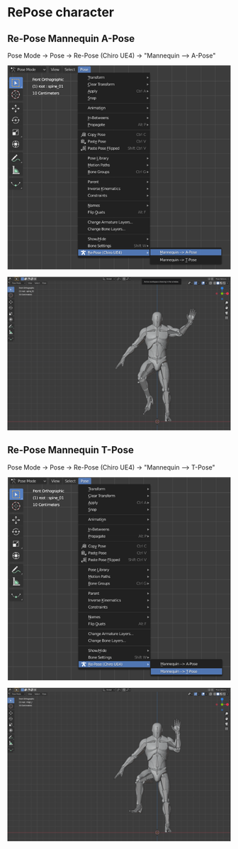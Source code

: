 # RePose character


## Re-Pose Mannequin A-Pose

Pose Mode -> Pose -> Re-Pose (Chiro UE4) -> "Mannequin --> A-Pose"


[![RePose Mannequin A-Pose Menu](img/feature/re-pose/re-pose-mannequin-a-menu.png)](img/feature/re-pose/re-pose-mannequin-a-menu.png)


[![RePose Mannequin A-Pose Action](img/feature/re-pose/re-pose-mannequin-a-action.gif)](img/feature/re-pose/re-pose-mannequin-a-action.gif)



## Re-Pose Mannequin T-Pose

Pose Mode -> Pose -> Re-Pose (Chiro UE4) -> "Mannequin --> T-Pose"


[![RePose Mannequin T-Pose Menu](img/feature/re-pose/re-pose-mannequin-t-menu.png)](img/feature/re-pose/re-pose-mannequin-t-menu.png)


[![RePose Mannequin T-Pose](img/feature/re-pose/re-pose-mannequin-t-action.gif)](img/feature/re-pose/re-pose-mannequin-t-action.gif)
